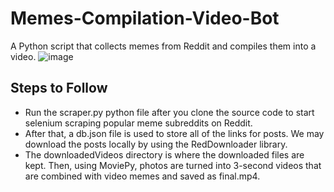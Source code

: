 # Memes-Compilation-Video-Bot
A Python script that collects memes from Reddit and compiles them into a video. 
![image](https://user-images.githubusercontent.com/45164745/205436178-47c062f1-43ab-401f-845d-ffeba28af7d4.png)

## Steps to Follow

* Run the scraper.py python file after you clone the source code to start selenium scraping popular meme subreddits on Reddit.
* After that, a db.json file is used to store all of the links for posts. We may download the posts locally by using the RedDownloader library.
* The downloadedVideos directory is where the downloaded files are kept. Then, using MoviePy, photos are turned into 3-second videos that are combined with video memes and saved as final.mp4.
